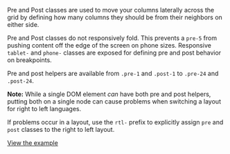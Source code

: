 Pre and Post classes are used to move your columns laterally across the grid by defining how many columns they should be from their neighbors on either side.

Pre and Post classes do not responsively fold. This prevents a `pre-5` from pushing content off the edge of the screen on phone sizes. Responsive `tablet-` and `phone-` classes are exposed for defining pre and post behavior on breakpoints.

Pre and post helpers are available from `.pre-1` and `.post-1` to `.pre-24` and `.post-24`.

**Note:** While a single DOM element *can* have both pre and post helpers, putting both on a single node can cause problems when switching a layout for right to left languages.

If problems occur in a layout, use the `rtl-` prefix to explicitly assign `pre` and `post` classes to the right to left layout.

[View the example](../page-layouts/grid#pre-and-post)
